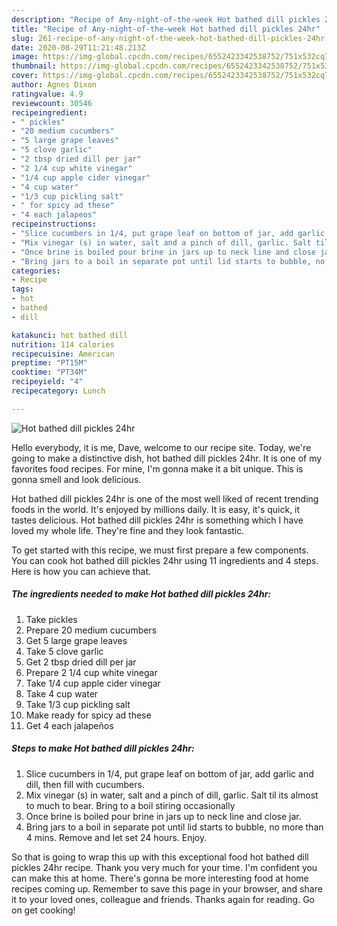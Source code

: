```yaml
---
description: "Recipe of Any-night-of-the-week Hot bathed dill pickles 24hr"
title: "Recipe of Any-night-of-the-week Hot bathed dill pickles 24hr"
slug: 261-recipe-of-any-night-of-the-week-hot-bathed-dill-pickles-24hr
date: 2020-08-29T11:21:48.213Z
image: https://img-global.cpcdn.com/recipes/6552423342538752/751x532cq70/hot-bathed-dill-pickles-24hr-recipe-main-photo.jpg
thumbnail: https://img-global.cpcdn.com/recipes/6552423342538752/751x532cq70/hot-bathed-dill-pickles-24hr-recipe-main-photo.jpg
cover: https://img-global.cpcdn.com/recipes/6552423342538752/751x532cq70/hot-bathed-dill-pickles-24hr-recipe-main-photo.jpg
author: Agnes Dixon
ratingvalue: 4.9
reviewcount: 30546
recipeingredient:
- " pickles"
- "20 medium cucumbers"
- "5 large grape leaves"
- "5 clove garlic"
- "2 tbsp dried dill per jar"
- "2 1/4 cup white vinegar"
- "1/4 cup apple cider vinegar"
- "4 cup water"
- "1/3 cup pickling salt"
- " for spicy ad these"
- "4 each jalapeos"
recipeinstructions:
- "Slice cucumbers in 1/4, put grape leaf on bottom of jar, add garlic and dill, then fill with cucumbers."
- "Mix vinegar (s) in water, salt and a pinch of dill, garlic. Salt til its almost to much to bear. Bring to a boil stiring occasionally"
- "Once brine is boiled pour brine in jars up to neck line and close jar."
- "Bring jars to a boil in separate pot until lid starts to bubble, no more than 4 mins. Remove and let set 24 hours. Enjoy."
categories:
- Recipe
tags:
- hot
- bathed
- dill

katakunci: hot bathed dill 
nutrition: 114 calories
recipecuisine: American
preptime: "PT15M"
cooktime: "PT34M"
recipeyield: "4"
recipecategory: Lunch

---
```



![Hot bathed dill pickles 24hr](https://img-global.cpcdn.com/recipes/6552423342538752/751x532cq70/hot-bathed-dill-pickles-24hr-recipe-main-photo.jpg)

Hello everybody, it is me, Dave, welcome to our recipe site. Today, we're going to make a distinctive dish, hot bathed dill pickles 24hr. It is one of my favorites food recipes. For mine, I'm gonna make it a bit unique. This is gonna smell and look delicious.



Hot bathed dill pickles 24hr is one of the most well liked of recent trending foods in the world. It's enjoyed by millions daily. It is easy, it's quick, it tastes delicious. Hot bathed dill pickles 24hr is something which I have loved my whole life. They're fine and they look fantastic.


To get started with this recipe, we must first prepare a few components. You can cook hot bathed dill pickles 24hr using 11 ingredients and 4 steps. Here is how you can achieve that.

<!--inarticleads1-->

##### The ingredients needed to make Hot bathed dill pickles 24hr:

1. Take  pickles
1. Prepare 20 medium cucumbers
1. Get 5 large grape leaves
1. Take 5 clove garlic
1. Get 2 tbsp dried dill per jar
1. Prepare 2 1/4 cup white vinegar
1. Take 1/4 cup apple cider vinegar
1. Take 4 cup water
1. Take 1/3 cup pickling salt
1. Make ready  for spicy ad these
1. Get 4 each jalapeños




<!--inarticleads2-->

##### Steps to make Hot bathed dill pickles 24hr:

1. Slice cucumbers in 1/4, put grape leaf on bottom of jar, add garlic and dill, then fill with cucumbers.
1. Mix vinegar (s) in water, salt and a pinch of dill, garlic. Salt til its almost to much to bear. Bring to a boil stiring occasionally
1. Once brine is boiled pour brine in jars up to neck line and close jar.
1. Bring jars to a boil in separate pot until lid starts to bubble, no more than 4 mins. Remove and let set 24 hours. Enjoy.




So that is going to wrap this up with this exceptional food hot bathed dill pickles 24hr recipe. Thank you very much for your time. I'm confident you can make this at home. There's gonna be more interesting food at home recipes coming up. Remember to save this page in your browser, and share it to your loved ones, colleague and friends. Thanks again for reading. Go on get cooking!
